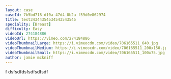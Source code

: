 ```yaml
---
layout: case
caseId: 7b5bd718-d10a-47d4-8b2a-f59d0e862974
title: test34344354534543543545
speciality: [Breast]
difficulty: Easy
videoId: 274184886
videoUrl: https://vimeo.com/274184886
videoThumbnailLarge: https://i.vimeocdn.com/video/706165511_640.jpg
videoThumbnailMedium: https://i.vimeocdn.com/video/706165511_200x150.jpg
videoThumbnailSmall: https://i.vimeocdn.com/video/706165511_100x75.jpg
author: jamie mckniff
---
```


f
dsfsdfdsfsdfsdfsdf
